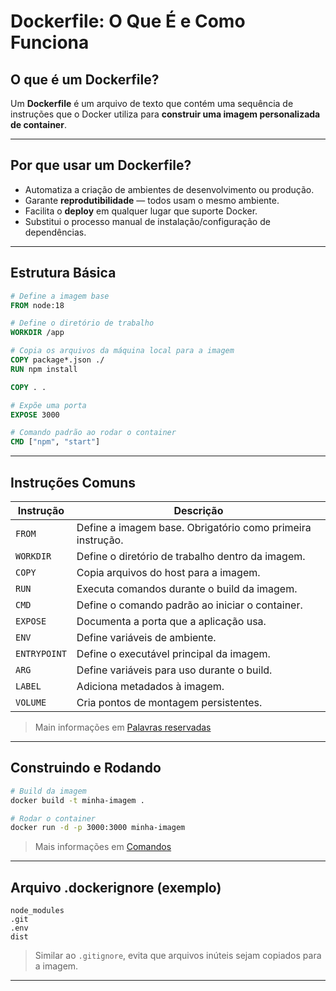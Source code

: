 
# Dockerfile: O Que É e Como Funciona

##  O que é um Dockerfile?

Um **Dockerfile** é um arquivo de texto que contém uma sequência de instruções que o Docker utiliza para **construir uma imagem personalizada de container**. 

---

## Por que usar um Dockerfile?

* Automatiza a criação de ambientes de desenvolvimento ou produção.
* Garante **reprodutibilidade** — todos usam o mesmo ambiente.
* Facilita o **deploy** em qualquer lugar que suporte Docker.
* Substitui o processo manual de instalação/configuração de dependências.

---

## Estrutura Básica

```dockerfile
# Define a imagem base
FROM node:18

# Define o diretório de trabalho
WORKDIR /app

# Copia os arquivos da máquina local para a imagem
COPY package*.json ./
RUN npm install

COPY . .

# Expõe uma porta
EXPOSE 3000

# Comando padrão ao rodar o container
CMD ["npm", "start"]
```

---

## Instruções Comuns

| Instrução    | Descrição                                                  |
| ------------ | ---------------------------------------------------------- |
| `FROM`       | Define a imagem base. Obrigatório como primeira instrução. |
| `WORKDIR`    | Define o diretório de trabalho dentro da imagem.           |
| `COPY`       | Copia arquivos do host para a imagem.                      |
| `RUN`        | Executa comandos durante o build da imagem.                |
| `CMD`        | Define o comando padrão ao iniciar o container.            |
| `EXPOSE`     | Documenta a porta que a aplicação usa.                     |
| `ENV`        | Define variáveis de ambiente.                              |
| `ENTRYPOINT` | Define o executável principal da imagem.                   |
| `ARG`        | Define variáveis para uso durante o build.                 |
| `LABEL`      | Adiciona metadados à imagem.                               |
| `VOLUME`     | Cria pontos de montagem persistentes.                      |

>Main informações em [Palavras reservadas](../../docs/palavraDocker.md)
---

## Construindo e Rodando

```bash
# Build da imagem
docker build -t minha-imagem .

# Rodar o container
docker run -d -p 3000:3000 minha-imagem
```
> Mais informações em [Comandos](../../docs/comandos.md)
---

## Arquivo .dockerignore (exemplo)

```
node_modules
.git
.env
dist
```

> Similar ao `.gitignore`, evita que arquivos inúteis sejam copiados para a imagem.

---
